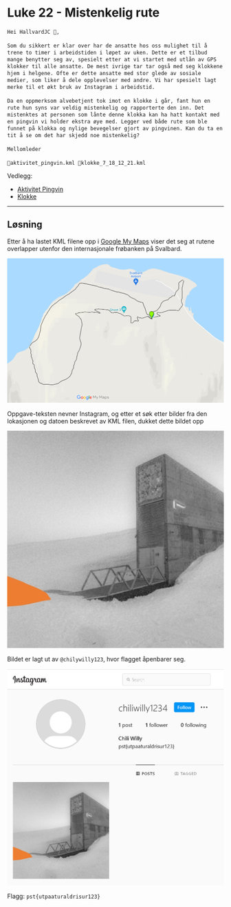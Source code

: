 # Luke 22 - Mistenkelig rute

```
Hei HallvardJC 🙌,

Som du sikkert er klar over har de ansatte hos oss mulighet til å trene to timer i arbeidstiden i løpet av uken. Dette er et tilbud mange benytter seg av, spesielt etter at vi startet med utlån av GPS klokker til alle ansatte. De mest ivrige tar tar også med seg klokkene hjem i helgene. Ofte er dette ansatte med stor glede av sosiale medier, som liker å dele opplevelser med andre. Vi har spesielt lagt merke til et økt bruk av Instagram i arbeidstid.

Da en oppmerksom alvebetjent tok imot en klokke i går, fant hun en rute hun syns var veldig mistenkelig og rapporterte den inn. Det mistenktes at personen som lånte denne klokka kan ha hatt kontakt med en pingvin vi holder ekstra øye med. Legger ved både rute som ble funnet på klokka og nylige bevegelser gjort av pingvinen. Kan du ta en tit å se om det har skjedd noe mistenkelig?

Mellomleder

📎aktivitet_pingvin.kml 📎klokke_7_18_12_21.kml
```

Vedlegg:
- [Aktivitet Pingvin](.\aktivitet_pingvin)
- [Klokke](.\klokke_7_18_12_21)

---

## Løsning

Etter å ha lastet KML filene opp i [Google My Maps](mymaps.google.com) viser det seg at rutene overlapper utenfor den internasjonale frøbanken på Svalbard.

![Screenshot maps](.\maps.png)

Oppgave-teksten nevner Instagram, og etter et søk etter bilder fra den lokasjonen og datoen beskrevet av KML filen, dukket dette bildet opp

![Instagram post](.\268380696_1650658911932928_5717869469205132824_n.jpg)

Bildet er lagt ut av `@chilywilly123`, hvor flagget åpenbarer seg.

![Instagram profil](./instagramprofil.png)


Flagg: `pst{utpaaturaldrisur123}`